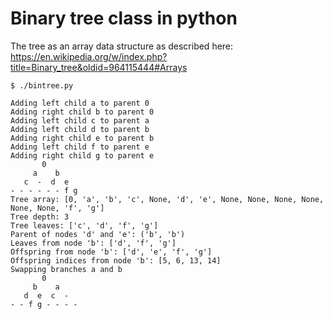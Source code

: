 # Binary tree class in python
The tree as an array data structure as described here: https://en.wikipedia.org/w/index.php?title=Binary_tree&oldid=964115444#Arrays
```
$ ./bintree.py

Adding left child a to parent 0
Adding right child b to parent 0
Adding left child c to parent a
Adding left child d to parent b
Adding right child e to parent b
Adding left child f to parent e
Adding right child g to parent e
       0        
     a    b     
   c  -  d  e   
- - - - - - f g 
Tree array: [0, 'a', 'b', 'c', None, 'd', 'e', None, None, None, None, None, None, 'f', 'g']
Tree depth: 3
Tree leaves: ['c', 'd', 'f', 'g']
Parent of nodes 'd' and 'e': ('b', 'b')
Leaves from node 'b': ['d', 'f', 'g']
Offspring from node 'b': ['d', 'e', 'f', 'g']
Offspring indices from node 'b': [5, 6, 13, 14]
Swapping branches a and b
       0        
     b    a     
   d  e  c  -   
- - f g - - - - 
```
